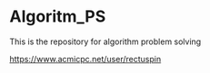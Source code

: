 # Algoritm_PS
This is the repository for algorithm problem solving

https://www.acmicpc.net/user/rectuspin
